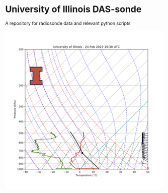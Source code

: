 # University of Illinois DAS-sonde
<p>A repository for radiosonde data and relevant python scripts</p>
<img src="https://github.com/aenesbitt/DAS-sonde/raw/master/121019_1900UTC_sounding.png" />
